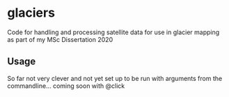 # glaciers
Code for handling and processing satellite data for use in glacier mapping as part of my MSc Dissertation 2020

## Usage

So far not very clever and not yet set up to be run with arguments from the commandline...  coming soon with @click
